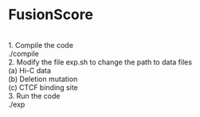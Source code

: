 # FusionScore
<br>
1. Compile the code
<br>
./compile
<br>
2. Modify the file exp.sh to change the path to data files
<br>
	(a) Hi-C data
<br>
	(b) Deletion mutation
<br>
	(c) CTCF binding site
<br>
3. Run the code
<br>
./exp
